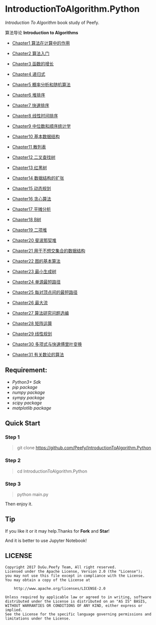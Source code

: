# IntroductionToAlgorithm.Python

*Introduction To Algorithm* book study of Peefy.

算法导论 **Introduction to Algorithms**

* [Chapter1 算法在计算中的作用](https://github.com/Peefy/IntroductionToAlgorithm.Python/tree/master/src/chapter1)

* [Chapter2 算法入门](https://github.com/Peefy/IntroductionToAlgorithm.Python/tree/master/src/chapter2)

* [Chapter3 函数的增长](https://github.com/Peefy/IntroductionToAlgorithm.Python/tree/master/src/chapter3)

* [Chapter4 递归式](https://github.com/Peefy/IntroductionToAlgorithm.Python/tree/master/src/chapter4)

* [Chapter5 概率分析和随机算法](https://github.com/Peefy/IntroductionToAlgorithm.Pythonr/tree/master/src/chapter5)

* [Chapter6 堆排序](https://github.com/Peefy/IntroductionToAlgorithm.Python/tree/master/src/chapter6)

* [Chapter7 快速排序](https://github.com/Peefy/IntroductionToAlgorithm.Python/tree/master/src/chapter7)

* [Chapter8 线性时间排序](https://github.com/Peefy/IntroductionToAlgorithm.Python/tree/master/src/chapter8)

* [Chapter9 中位数和顺序统计学](https://github.com/Peefy/IntroductionToAlgorithm.Python/tree/master/src/chapter9)

* [Chapter10 基本数据结构](https://github.com/Peefy/IntroductionToAlgorithm.Python/tree/master/src/chapter10)

* [Chapter11 散列表](https://github.com/Peefy/IntroductionToAlgorithm.Python/tree/master/src/chapter11)

* [Chapter12 二叉查找树](https://github.com/Peefy/IntroductionToAlgorithm.Python/tree/master/src/chapter12)

* [Chapter13 红黑树](https://github.com/Peefy/IntroductionToAlgorithm.Python/tree/master/src/chapter13)

* [Chapter14 数据结构的扩张](https://github.com/Peefy/IntroductionToAlgorithm.Python/tree/master/src/chapter14)

* [Chapter15 动态规划](https://github.com/Peefy/IntroductionToAlgorithm.Python/tree/master/src/chapter15)

* [Chapter16 贪心算法](https://github.com/Peefy/IntroductionToAlgorithm.Python/tree/master/src/chapter16)

* [Chapter17 平摊分析](https://github.com/Peefy/IntroductionToAlgorithm.Python/tree/master/src/chapter17)

* [Chapter18 B树](https://github.com/Peefy/IntroductionToAlgorithm.Python/tree/master/src/chapter18)

* [Chapter19 二项堆](https://github.com/Peefy/IntroductionToAlgorithm.Python/tree/master/src/chapter19)

* [Chapter20 斐波那契堆](https://github.com/Peefy/IntroductionToAlgorithm.Python/tree/master/src/chapter20)

* [Chapter21 用于不想交集合的数据结构](https://github.com/Peefy/IntroductionToAlgorithm.Python/tree/master/src/chapter21)

* [Chapter22 图的基本算法](https://github.com/Peefy/IntroductionToAlgorithm.Python/tree/master/src/chapter22)

* [Chapter23 最小生成树](https://github.com/Peefy/IntroductionToAlgorithm.Python/tree/master/src/chapter23)

* [Chapter24 单源最短路径](https://github.com/Peefy/IntroductionToAlgorithm.Python/tree/master/src/chapter24)

* [Chapter25 每对顶点间的最短路径](https://github.com/Peefy/IntroductionToAlgorithm.Python/tree/master/src/chapter25)

* [Chapter26 最大流](https://github.com/Peefy/IntroductionToAlgorithm.Python/tree/master/src/chapter26)

* [Chapter27 算法研究问题选编](https://github.com/Peefy/IntroductionToAlgorithm.Python/tree/master/src/chapter27)

* [Chapter28 矩阵运算](https://github.com/Peefy/IntroductionToAlgorithm.Python/tree/master/src/chapter28)

* [Chapter29 线性规划](https://github.com/Peefy/IntroductionToAlgorithm.Python/tree/master/src/chapter29)

* [Chapter30 多项式与快速傅里叶变换](https://github.com/Peefy/IntroductionToAlgorithm.Python/tree/master/src/chapter30)

* [Chapter31 有关数论的算法](https://github.com/Peefy/IntroductionToAlgorithm.Python/tree/master/src/chapter31)

## Requirement:

* *Python3+ Sdk*
* *pip package*
* *numpy package*
* *sympy package*
* *scipy package*
* *matplotlib package*

## Quick Start

### Step 1

> git clone https://github.com/Peefy/IntroductionToAlgorithm.Python

### Step 2

> cd IntroductionToAlgorithm.Python

### Step 3

> python main.py

Then enjoy it.

## Tip

If you like it or it may help.Thanks for **Fork** and **Star**!

And it is better to use Jupyter Notebook!

## LICENSE

```
Copyright 2017 DuGu.Peefy Team, All right reserved.
Licensed under the Apache License, Version 2.0 (the "License");
you may not use this file except in compliance with the License.
You may obtain a copy of the License at

    http://www.apache.org/licenses/LICENSE-2.0

Unless required by applicable law or agreed to in writing, software
distributed under the License is distributed on an "AS IS" BASIS,
WITHOUT WARRANTIES OR CONDITIONS OF ANY KIND, either express or implied.
See the License for the specific language governing permissions and
limitations under the License.
```



